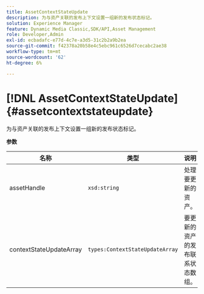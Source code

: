 ```yaml
---
title: AssetContextStateUpdate
description: 为与资产关联的发布上下文设置一组新的发布状态标记。
solution: Experience Manager
feature: Dynamic Media Classic,SDK/API,Asset Management
role: Developer,Admin
exl-id: ecbadafc-e77d-4c7e-a3d5-31c2b2a9b2ea
source-git-commit: f42378a20b58e4c5ebc961c6526d7cecabc2ae38
workflow-type: tm+mt
source-wordcount: '62'
ht-degree: 6%

---
```


# [!DNL AssetContextStateUpdate]{#assetcontextstateupdate}

为与资产关联的发布上下文设置一组新的发布状态标记。

**参数**

| 名称 | 类型 | 说明 |
|---|---|---|
| assetHandle | `xsd:string` | 处理要更新的资产。 |
| contextStateUpdateArray | `types:ContextStateUpdateArray` | 要更新的资产的发布联系状态数组。 |
